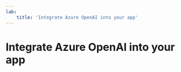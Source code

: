 ```yaml
---
lab:
    title: 'Integrate Azure OpenAI into your app'
---
```

# Integrate Azure OpenAI into your app